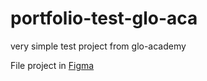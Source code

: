 # portfolio-test-glo-aca
 very simple test project from glo-academy

File project in [Figma](https://figma.com/file/RhlVVvhexiDsAqJ7bGpvOa/Developer-Portfolio?node-id=1%3A2)
